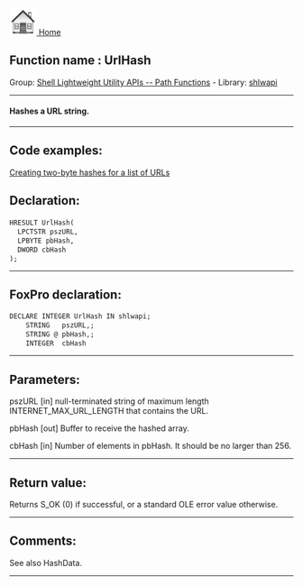[<img src="../../images/home.png"> Home ](https://github.com/VFPX/Win32API)  

## Function name : UrlHash
Group: [Shell Lightweight Utility APIs -- Path Functions](../../functions_group.md#Shell_Lightweight_Utility_APIs_--_Path_Functions)  -  Library: [shlwapi](../../libraries.md#shlwapi)  
***  


#### Hashes a URL string.
***  


## Code examples:
[Creating two-byte hashes for a list of URLs](../../samples/sample_180.md)  

## Declaration:
```foxpro  
HRESULT UrlHash(
  LPCTSTR pszURL,
  LPBYTE pbHash,
  DWORD cbHash
);  
```  
***  


## FoxPro declaration:
```foxpro  
DECLARE INTEGER UrlHash IN shlwapi;
	STRING   pszURL,;
	STRING @ pbHash,;
	INTEGER  cbHash  
```  
***  


## Parameters:
pszURL 
[in] null-terminated string of maximum length INTERNET_MAX_URL_LENGTH that contains the URL. 

pbHash 
[out] Buffer to receive the hashed array. 

cbHash 
[in] Number of elements in pbHash. It should be no larger than 256.   
***  


## Return value:
Returns S_OK (0) if successful, or a standard OLE error value otherwise.  
***  


## Comments:
See also HashData.  
  
***  

